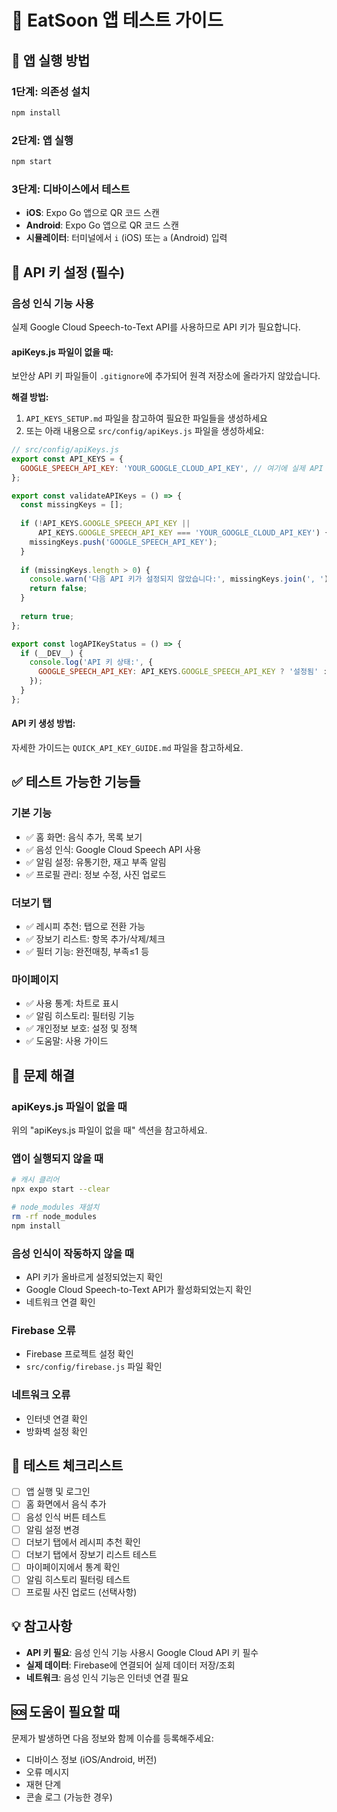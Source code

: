# 🚀 EatSoon 앱 테스트 가이드

## 📱 앱 실행 방법

### **1단계: 의존성 설치**
```bash
npm install
```

### **2단계: 앱 실행**
```bash
npm start
```

### **3단계: 디바이스에서 테스트**
- **iOS**: Expo Go 앱으로 QR 코드 스캔
- **Android**: Expo Go 앱으로 QR 코드 스캔
- **시뮬레이터**: 터미널에서 `i` (iOS) 또는 `a` (Android) 입력

## 🔧 API 키 설정 (필수)

### **음성 인식 기능 사용**
실제 Google Cloud Speech-to-Text API를 사용하므로 API 키가 필요합니다.

#### **apiKeys.js 파일이 없을 때:**
보안상 API 키 파일들이 `.gitignore`에 추가되어 원격 저장소에 올라가지 않았습니다.

**해결 방법:**
1. `API_KEYS_SETUP.md` 파일을 참고하여 필요한 파일들을 생성하세요
2. 또는 아래 내용으로 `src/config/apiKeys.js` 파일을 생성하세요:

```javascript
// src/config/apiKeys.js
export const API_KEYS = {
  GOOGLE_SPEECH_API_KEY: 'YOUR_GOOGLE_CLOUD_API_KEY', // 여기에 실제 API 키 입력
};

export const validateAPIKeys = () => {
  const missingKeys = [];
  
  if (!API_KEYS.GOOGLE_SPEECH_API_KEY || 
      API_KEYS.GOOGLE_SPEECH_API_KEY === 'YOUR_GOOGLE_CLOUD_API_KEY') {
    missingKeys.push('GOOGLE_SPEECH_API_KEY');
  }
  
  if (missingKeys.length > 0) {
    console.warn('다음 API 키가 설정되지 않았습니다:', missingKeys.join(', '));
    return false;
  }
  
  return true;
};

export const logAPIKeyStatus = () => {
  if (__DEV__) {
    console.log('API 키 상태:', {
      GOOGLE_SPEECH_API_KEY: API_KEYS.GOOGLE_SPEECH_API_KEY ? '설정됨' : '설정되지 않음',
    });
  }
};
```

#### **API 키 생성 방법:**
자세한 가이드는 `QUICK_API_KEY_GUIDE.md` 파일을 참고하세요.

## ✅ 테스트 가능한 기능들

### **기본 기능**
- ✅ 홈 화면: 음식 추가, 목록 보기
- ✅ 음성 인식: Google Cloud Speech API 사용
- ✅ 알림 설정: 유통기한, 재고 부족 알림
- ✅ 프로필 관리: 정보 수정, 사진 업로드

### **더보기 탭**
- ✅ 레시피 추천: 탭으로 전환 가능
- ✅ 장보기 리스트: 항목 추가/삭제/체크
- ✅ 필터 기능: 완전매칭, 부족≤1 등

### **마이페이지**
- ✅ 사용 통계: 차트로 표시
- ✅ 알림 히스토리: 필터링 기능
- ✅ 개인정보 보호: 설정 및 정책
- ✅ 도움말: 사용 가이드

## 🐛 문제 해결

### **apiKeys.js 파일이 없을 때**
위의 "apiKeys.js 파일이 없을 때" 섹션을 참고하세요.

### **앱이 실행되지 않을 때**
```bash
# 캐시 클리어
npx expo start --clear

# node_modules 재설치
rm -rf node_modules
npm install
```

### **음성 인식이 작동하지 않을 때**
- API 키가 올바르게 설정되었는지 확인
- Google Cloud Speech-to-Text API가 활성화되었는지 확인
- 네트워크 연결 확인

### **Firebase 오류**
- Firebase 프로젝트 설정 확인
- `src/config/firebase.js` 파일 확인

### **네트워크 오류**
- 인터넷 연결 확인
- 방화벽 설정 확인

## 📝 테스트 체크리스트

- [ ] 앱 실행 및 로그인
- [ ] 홈 화면에서 음식 추가
- [ ] 음성 인식 버튼 테스트
- [ ] 알림 설정 변경
- [ ] 더보기 탭에서 레시피 추천 확인
- [ ] 더보기 탭에서 장보기 리스트 테스트
- [ ] 마이페이지에서 통계 확인
- [ ] 알림 히스토리 필터링 테스트
- [ ] 프로필 사진 업로드 (선택사항)

## 💡 참고사항

- **API 키 필요**: 음성 인식 기능 사용시 Google Cloud API 키 필수
- **실제 데이터**: Firebase에 연결되어 실제 데이터 저장/조회
- **네트워크**: 음성 인식 기능은 인터넷 연결 필요

## 🆘 도움이 필요할 때

문제가 발생하면 다음 정보와 함께 이슈를 등록해주세요:
- 디바이스 정보 (iOS/Android, 버전)
- 오류 메시지
- 재현 단계
- 콘솔 로그 (가능한 경우)
